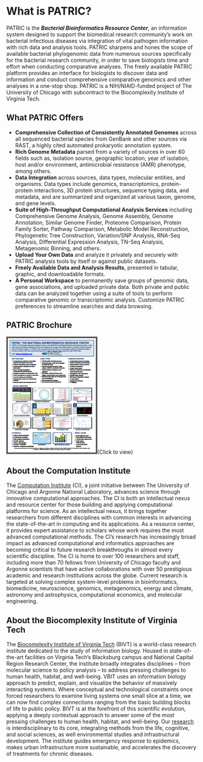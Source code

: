 # What is PATRIC?

PATRIC is the ***Bacterial Bioinformatics Resource Center***, an information system
designed to support the biomedical research community’s work on bacterial infectious diseases via
integration of vital pathogen information with rich data and analysis tools. PATRIC sharpens and hones
the scope of available bacterial phylogenomic data from numerous sources specifically for the bacterial
research community, in order to save biologists time and effort when conducting comparative analyses.
The freely available PATRIC platform provides an interface for biologists to discover data and
information and conduct comprehensive comparative genomics and other analyses in a one-stop shop. PATRIC
is a NIH/NIAID-funded project of The University of Chicago with subcontract to the Biocomplexity
Institute of Virginia Tech.

## What PATRIC Offers

* **Comprehensive Collection of Consistently Annotated Genomes** across all sequenced bacterial species from GenBank and other sources via RAST, a highly cited automated prokaryotic annotation system.
* **Rich Genome Metadata** parsed from a variety of sources in over 60 fields such as, isolation source, geographic location, year of isolation, host and/or environment, antimicrobial resistance (AMR) phenotype, among others.
* **Data Integration** across sources, data types, molecular entities, and organisms. Data types include genomics, transcriptomics, protein-protein interactions, 3D protein structures, sequence typing data, and metadata, and are summarized and organized at various taxon, genome, and gene levels.
* **Suite of High-Throughput Computational Analysis Services** including Comprehensive Genome Analysis, Genome Assembly, Genome Annotation, Similar Genome Finder, Proteome Comparison, Protein Family Sorter, Pathway Comparison, Metabolic Model Reconstruction, Phylogenetic Tree Construction, Variation/SNP Analysis, RNA-Seq Analysis, Differential Expression Analysis, TN-Seq Analysis, Metagenomic Binning, and others.
* **Upload Your Own Data** and analyze it privately and securely with PATRIC analysis tools by itself or against public datasets.
* **Freely Available Data and Analysis Results**, presented in tabular, graphic, and downloadable formats.
* **A Personal Workspace** to permanently save groups of genomic data, gene associations, and uploaded private data. Both private and public data can be analyzed together using a suite of tools to perform comparative genomic or transcriptomic analysis. Customize PATRIC preferences to streamline searches and data browsing.

## PATRIC Brochure
[<img src="./images/patric_brochure_thumbnail.png">](./images/PATRIC_flyer_2018_8.5x11.pdf)(Click to view)

## About the Computation Institute
The <a href="https://www.ci.uchicago.edu/" target="_blank">Computation Institute</a> (CI), a joint initiative between The University of Chicago and Argonne National Laboratory, advances science through innovative computational approaches.
The CI is both an intellectual nexus and resource center for those building and applying computational
platforms for science. As an intellectual nexus, it brings together researchers from different
disciplines with common interests in advancing the state-of-the-art in computing and its applications.
As a resource center, it provides expert assistance to scholars whose work requires the most advanced
computational methods. The CI’s research has increasingly broad impact as advanced computational and
informatics approaches are becoming critical to future research breakthroughs in almost every scientific
discipline. The CI is home to over 100 researchers and staff, including more than 70 fellows from
University of Chicago faculty and Argonne scientists that have active collaborations with over 50
prestigious academic and research institutions across the globe. Current research is targeted at solving
complex system-level problems in bioinformatics, biomedicine, neuroscience, genomics, metagenomics,
energy and climate, astronomy and astrophysics, computational economics, and molecular engineering.

## About the Biocomplexity Institute of Virginia Tech
The <a href="http://bi.vt.edu/" target="_blank">Biocomplexity Institute of Virginia Tech</a> (BIVT) is a world-class research institute dedicated to the study of
information biology. Housed in state-of-the-art facilities on Virginia Tech’s Blacksburg campus and
National Capital Region Research Center, the institute broadly integrates disciplines – from molecular
science to policy analysis – to address pressing challenges to human health, habitat, and well-being.
VBIT uses an information biology approach to predict, explain, and visualize the behavior of massively
interacting systems. Where conceptual and technological constraints once forced researchers to examine
living systems one small slice at a time, we can now find complex connections ranging from the basic
building blocks of life to public policy. BIVT is at the forefront of this scientific evolution,
applying a deeply contextual approach to answer some of the most pressing challenges to human health,
habitat, and well-being. Our <a href="http://bi.vt.edu/research" target="_blank">research</a>
is interdisciplinary to its core, integrating methods from the life, cognitive, and social sciences, as
well environmental studies and infrastructural development. The institute guides emergency response to
epidemics, makes urban infrastructure more sustainable, and accelerates the discovery of treatments for
chronic diseases.

